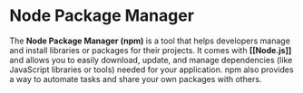 # **Node Package Manager**

The **Node Package Manager (npm)** is a tool that helps developers manage and install libraries or packages for their projects. It comes with **[[Node.js]]** and allows you to easily download, update, and manage dependencies (like JavaScript libraries or tools) needed for your application. npm also provides a way to automate tasks and share your own packages with others.